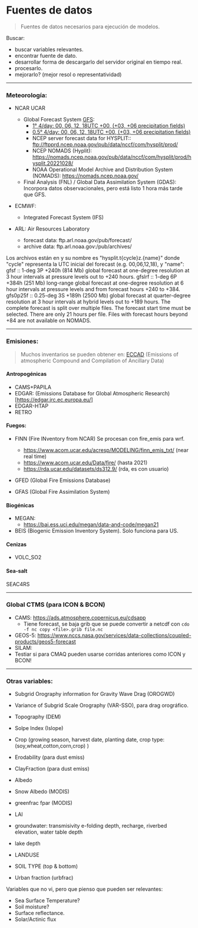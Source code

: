 # Fuentes de datos

> Fuentes de datos necesarios para ejecución de modelos.

Buscar:
- buscar variables relevantes.
- encontrar fuente de dato.
- desarrollar forma de descargarlo del servidor original en tiempo real.
- procesarlo.
- mejorarlo? (mejor resol o representatividad)

---
### Meteorología:

- NCAR UCAR
	+ Global Forecast System [GFS](https://www.nco.ncep.noaa.gov/pmb/products/gfs/):
		- [1°   4/day: 00, 06, 12, 18UTC  +00, (+03, +06 precipitation fields)](https://www.ncei.noaa.gov/data/global-forecast-system/access/grid-003-1.0-degree/analysis/)
		- [0.5° 4/day: 00, 06, 12, 18UTC  +00, (+03, +06 precipitation fields)](https://www.ncei.noaa.gov/data/global-forecast-system/access/grid-004-0.5-degree/analysis/)
		- NCEP server forecast data for HYSPLIT:: ftp://ftpprd.ncep.noaa.gov/pub/data/nccf/com/hysplit/prod/
		- NCEP NOMADS (Hyplit):                   https://nomads.ncep.noaa.gov/pub/data/nccf/com/hysplit/prod/hysplit.20221028/
		- NOAA Operational Model Archive and Distribution System (NOMADS): https://nomads.ncep.noaa.gov/
	+ Final Analysis (FNL) / Global Data Assimilation System (GDAS): Incorpora datos observacionales, pero está listo 1 hora más tarde que GFS.
- ECMWF:
	+ Integrated Forecast System (IFS)

- ARL: Air Resources Laboratory
	+ forecast data: ftp.arl.noaa.gov/pub/forecast/
	+ archive data: ftp.arl.noaa.gov:/pub/archives/ 

Los archivos están en
y su nombre es "hysplit.t{cycle}z.{name}" donde "cycle" representa la UTC inicial del forecast (e.g. 00,06,12,18), y "name":
	gfsf     :: 1-deg 3P +240h (814 Mb) global forecast at one-degree resolution at 3 hour intervals at pressure levels out to +240 hours.
	gfslrf   :: 1-deg 6P +384h (251 Mb) long-range global forecast at one-degree resolution at 6 hour intervals at pressure levels and from forecast hours +240 to +384.
	gfs0p25f :: 0.25-deg 3S +189h (2500 Mb) global forecast at quarter-degree resolution at 3 hour intervals at hybrid levels out to +189 hours. The complete forecast is split over multiple files. The forecast start time must be 	selected. There are only 21 hours per file. Files with forecast hours beyond +84 are not available on NOMADS.	

---

### Emisiones:	
> Muchos inventarios se pueden obtener en: [ECCAD]( https://eccad3.sedoo.fr/ ) (Emissions of atmospheric Compound and Compilation of Ancillary Data)


#### Antropogénicas
- CAMS+PAPILA
- EDGAR: (Emissions Database for Global Atmospheric Research)[https://edgar.jrc.ec.europa.eu/]
- EDGAR-HTAP  
- RETRO

#### Fuegos:
- FINN (Fire INventory from NCAR) Se procesan con fire_emis para wrf.
	- https://www.acom.ucar.edu/acresp/MODELING/finn_emis_txt/	(near real time)
	- https://www.acom.ucar.edu/Data/fire/				(hasta 2021)
	- https://rda.ucar.edu/datasets/ds312.9/ (rda, es con usuario)
- GFED (Global Fire Emissions Database)

- GFAS (Global Fire Assimilation System)

#### Biogénicas
-  MEGAN: 
	- https://bai.ess.uci.edu/megan/data-and-code/megan21 
-  BEIS (Biogenic Emission Inventory System). Solo funciona para US.

#### Cenizas
- VOLC_SO2

#### Sea-salt
  SEAC4RS  

---
### Global CTMS (para ICON & BCON)

- CAMS: https://ads.atmosphere.copernicus.eu/cdsapp
	+ Tiene forecast, se baja grib que se puede convertir a netcdf con `cdo -f nc copy <file>.grib file.nc`
- GEOS-5: https://www.nccs.nasa.gov/services/data-collections/coupled-products/geos5-forecast
- SILAM:
- Testiar si para CMAQ pueden usarse corridas anteriores como ICON y BCON!

---
### Otras variables:

- Subgrid Orography information for Gravity Wave Drag (OROGWD)
- Variance of Subgrid Scale Orography (VAR-SSO), para drag orográfico.
- Topography (DEM)
- Solpe Index (Islope)

- Crop (growing season, harvest date, planting date, crop type:(soy,wheat,cotton,corn,crop) )
- Erodability (para dust emiss)
- ClayFraction (para dust emiss)
- Albedo
- Snow Albedo (MODIS)
- greenfrac fpar (MODIS)
- LAI
- groundwater: transmisivity e-folding depth, recharge, riverbed elevation, water table depth
- lake depth
- LANDUSE 
- SOIL TYPE (top & bottom)
- Urban fraction (urbfrac)

Variables que no vi, pero que pienso que pueden ser relevantes:
- Sea Surface Temperature?
- Soil moisture?
- Surface reflectance.
- Solar/Actinic flux
